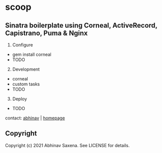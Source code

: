 # scoop

## Sinatra boilerplate using Corneal, ActiveRecord, Capistrano, Puma & Nginx

1. Configure
  - gem install corneal
  - TODO
2. Development
  - corneal
  - custom tasks
  - TODO
3. Deploy
  - TODO
   


contact: [abhinav][1] | [homepage][2]

 [1]: https://twitter.com/abhinav "abhinav"
 [2]: https://www.abhinav.co "homepage"

## Copyright

Copyright (c) 2021 Abhinav Saxena. See LICENSE for details.

